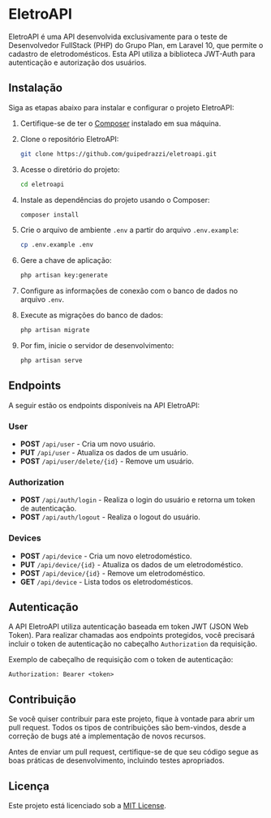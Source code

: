 # EletroAPI

EletroAPI é uma API desenvolvida exclusivamente para o teste de Desenvolvedor FullStack (PHP) do Grupo Plan, em Laravel 10, que permite o cadastro de eletrodomésticos. Esta API utiliza a biblioteca JWT-Auth para autenticação e autorização dos usuários.

## Instalação

Siga as etapas abaixo para instalar e configurar o projeto EletroAPI:

1. Certifique-se de ter o [Composer](https://getcomposer.org/) instalado em sua máquina.

2. Clone o repositório EletroAPI:

   ```bash
   git clone https://github.com/guipedrazzi/eletroapi.git
   ```

3. Acesse o diretório do projeto:

   ```bash
   cd eletroapi
   ```

4. Instale as dependências do projeto usando o Composer:

   ```bash
   composer install
   ```

5. Crie o arquivo de ambiente `.env` a partir do arquivo `.env.example`:

   ```bash
   cp .env.example .env
   ```

6. Gere a chave de aplicação:

   ```bash
   php artisan key:generate
   ```

7. Configure as informações de conexão com o banco de dados no arquivo `.env`.

8. Execute as migrações do banco de dados:

   ```bash
   php artisan migrate
   ```

9. Por fim, inicie o servidor de desenvolvimento:

   ```bash
   php artisan serve
   ```

## Endpoints

A seguir estão os endpoints disponíveis na API EletroAPI:

### User

- **POST** `/api/user` - Cria um novo usuário.
- **PUT** `/api/user` - Atualiza os dados de um usuário.
- **POST** `/api/user/delete/{id}` - Remove um usuário.

### Authorization

- **POST** `/api/auth/login` - Realiza o login do usuário e retorna um token de autenticação.
- **POST** `/api/auth/logout` - Realiza o logout do usuário.

### Devices

- **POST** `/api/device` - Cria um novo eletrodoméstico.
- **PUT** `/api/device/{id}` - Atualiza os dados de um eletrodoméstico.
- **POST** `/api/device/{id}` - Remove um eletrodoméstico.
- **GET** `/api/device` - Lista todos os eletrodomésticos.

## Autenticação

A API EletroAPI utiliza autenticação baseada em token JWT (JSON Web Token). Para realizar chamadas aos endpoints protegidos, você precisará incluir o token de autenticação no cabeçalho `Authorization` da requisição.

Exemplo de cabeçalho de requisição com o token de autenticação:

```
Authorization: Bearer <token>
```

## Contribuição

Se você quiser contribuir para este projeto, fique à vontade para abrir um pull request. Todos os tipos de contribuições são bem-vindos, desde a correção de bugs até a implementação de novos recursos.

Antes de enviar um pull request, certifique-se de que seu código segue as boas práticas de desenvolvimento, incluindo testes apropriados.

## Licença

Este projeto está licenciado sob a [MIT License](LICENSE).
